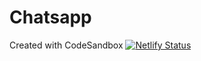 # Chatsapp
Created with CodeSandbox
[![Netlify Status](https://api.netlify.com/api/v1/badges/85bf04b1-367a-48a9-af7e-6b8b759cdd2a/deploy-status)](https://app.netlify.com/sites/practical-lalande-d796b7/deploys)
